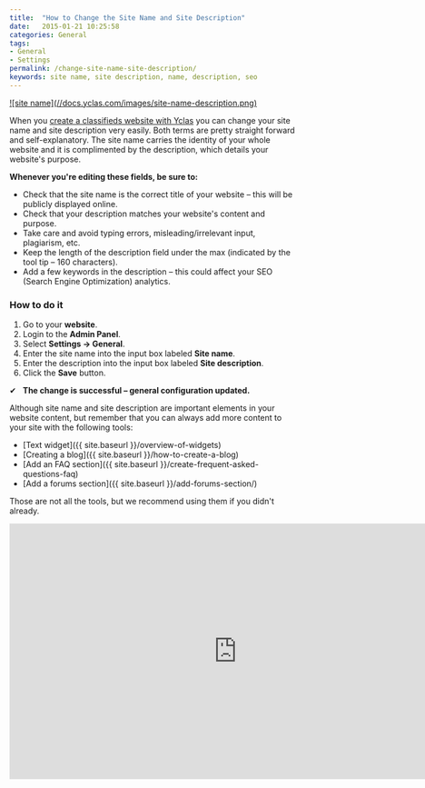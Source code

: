```yaml
---
title:  "How to Change the Site Name and Site Description"
date:   2015-01-21 10:25:58
categories: General
tags: 
- General
- Settings
permalink: /change-site-name-site-description/
keywords: site name, site description, name, description, seo
---
```

<a href="//docs.yclas.com/images/site-name-description.png" class="thumbnail gallery-item" data-gallery>
![site name](//docs.yclas.com/images/site-name-description.png)
</a>

<br>

When you [create a classifieds website with Yclas](http://yclas.com) you can change your site name and site description very easily. Both terms are pretty straight forward and self-explanatory. The site name carries the identity of your whole website and it is complimented by the description, which details your website's purpose.


**Whenever you're editing these fields, be sure to:**

* Check that the site name is the correct title of your website – this will be publicly displayed online.
* Check that your description matches your website's content and purpose.
* Take care and avoid typing errors, misleading/irrelevant input, plagiarism, etc.
* Keep the length of the description field under the max (indicated by the tool tip – 160 characters).
* Add a few keywords in the description – this could affect your SEO (Search Engine Optimization) analytics.

### How to do it

1. Go to your **website**. 
2. Login to the **Admin Panel**.
3. Select **Settings -> General**.
4. Enter the site name into the input box labeled **Site name**.
5. Enter the description into the input box labeled **Site description**.
6. Click the **Save** button.

✔   **The change is successful – general configuration updated.** 

Although site name and site description are important elements in your website content, but remember that you can always add more content to your site with the following tools: 

* [Text widget]({{ site.baseurl }}/overview-of-widgets)
* [Creating a blog]({{ site.baseurl }}/how-to-create-a-blog)
* [Add an FAQ section]({{ site.baseurl }}/create-frequent-asked-questions-faq)
* [Add a forums section]({{ site.baseurl }}/add-forums-section/)

Those are not all the tools, but we recommend using them if you didn't already. 

<iframe width="800" height="450" src="https://www.youtube.com/embed/NV5OBHlkedQ" frameborder="0" allowfullscreen></iframe>